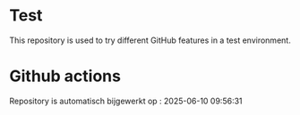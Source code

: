 # Test

This repository is used to try different GitHub features in a test environment.

# Github actions
Repository is automatisch bijgewerkt op : 2025-06-10 09:56:31
